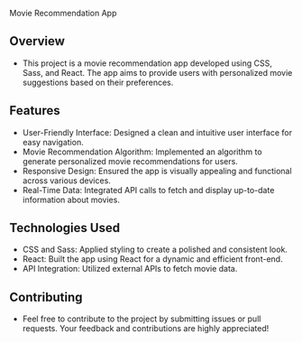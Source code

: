  Movie Recommendation App
 ## Overview
- This project is a movie recommendation app developed using CSS, Sass, and React. The app aims to provide users with personalized movie suggestions based on their preferences.

## Features
- User-Friendly Interface: Designed a clean and intuitive user interface for easy navigation.
- Movie Recommendation Algorithm: Implemented an algorithm to generate personalized movie recommendations for users.
- Responsive Design: Ensured the app is visually appealing and functional across various devices.
- Real-Time Data: Integrated API calls to fetch and display up-to-date information about movies.
## Technologies Used
- CSS and Sass: Applied styling to create a polished and consistent look.
- React: Built the app using React for a dynamic and efficient front-end.
- API Integration: Utilized external APIs to fetch movie data.
## Contributing
- Feel free to contribute to the project by submitting issues or pull requests. Your feedback and contributions are highly appreciated!



